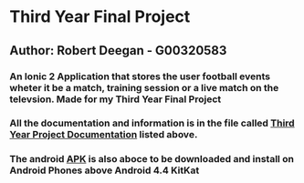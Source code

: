 # Third Year Final Project

## Author: Robert Deegan - G00320583

### An Ionic 2 Application that stores the user football events wheter it be a match, training session or a live match on the televsion. Made for my Third Year Final Project

### All the documentation and information is in the file called [Third Year Project Documentation](https://github.com/RobbieDeegan/Third-Year-Final-Project/blob/master/Third%20Year%20Project%20Documentation.docx) listed above.

### The android [APK](https://github.com/RobbieDeegan/Third-Year-Final-Project/blob/master/android-debug.apk) is also aboce to be downloaded and install on Android Phones above Android 4.4 KitKat